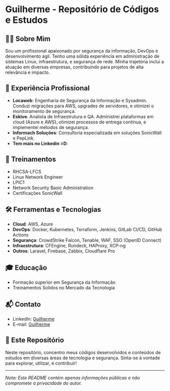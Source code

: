 # Guilherme - Repositório de Códigos e Estudos

## 👨‍💻 Sobre Mim

Sou um profissional apaixonado por segurança da informação, DevOps e desenvolvimento ágil. Tenho uma sólida experiência em administração de sistemas Linux, infraestrutura, e segurança de rede. Minha trajetória inclui a atuação em diversas empresas, contribuindo para projetos de alta relevância e impacto. 

## 🏢 Experiência Profissional

- **Locaweb**: Engenharia de Segurança da Informação e Sysadmin. Conduzi migrações para AWS, upgrades de servidores, e otimizei o monitoramento de segurança.
- **Eskive**: Analista de Infraestrutura e QA. Administrei plataformas em cloud (Azure e AWS), otimizei processos de entrega contínua, e implementei métodos de segurança.
- **Informach Soluções**: Consultoria especializada em soluções SonicWall e PepLink.
- **Tem mais no Linkedin =D**:

## 📜 Treinamentos

- RHCSA-LFCS
- Linux Network Engineer
- LPIC1
- Network Security Basic Administration
- Certificações SonicWall

## 🛠️ Ferramentas e Tecnologias

- **Cloud**: AWS, Azure
- **DevOps**: Docker, Kubernetes, Terraform, Jenkins, GitLab CI/CD, GitHub Actions
- **Segurança**: CrowdStrike Falcon, Tenable, WAF, SSO (OpenID Connect)
- **Infraestrutura**: CFEngine, Rundeck, HAProxy, XCP-ng
- **Outros**: Laravel, Firebase, Zabbix, Cloudflare Pro

## 🎓 Educação

- Formação superior em Segurança da Informação
- Treinamentos Solidos no Mercado da Tecnologia

## 📬 Contato

- LinkedIn: [Guilherme](https://www.linkedin.com/in/guilhermemtts/)
- E-mail: [Guilherme](mailto:guilherme.csmatos@gmail.com)

## 📂 Este Repositório

Neste repositório, concentro meus códigos desenvolvidos e conteúdos de estudos em diversas áreas de tecnologia e segurança. Sinta-se à vontade para explorar, utilizar, e contribuir!

---

*Nota: Este README contém apenas informações públicas e não compromete a privacidade do autor.*
